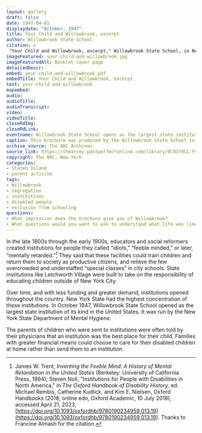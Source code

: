 ```yaml
--- 
layout: gallery
draft: false
date: 1947-04-01
displaydate: "October, 1947"
title: Your Child and Willowbrook, excerpt
author: Willowbrook State School
citation: >
 "Your Child and Willowbrook, excerpt," Willowbrook State School, in New York City Civil Rights History Project, Accessed: [Month Day, Year], https://nyccivilrightshistory.org/gallery/your-child-and-willowbrook.
imageFeatured: your-child-and-willowbrook.jpg
imageFeaturedAlt: Booklet cover page
detailedDescr: 
embed: your-child-and-willowbrook.pdf
embedTitle: Your Child and Willowbrook, excerpt
text: your-child-and-willowbrook
mapembed: 
audio: 
audioTitle: 
audioTranscript: 
video: 
videoTitle: 
closeRdImg: 
closeRdLink: 
eventname: Willowbrook State School opens as the largest state institution of its kind in the United States.
caption: This brochure was produced by the Willowbrook State School to explain the institution and its parents and parents and caregivers of disabled children.
archive_source: The ARC Archives
source_link: https://thearcny.pastperfectonline.com/library/0C9379CC-F986-45C2-A76B-581450804872
copyright: The ARC, New York
categories: 
- Staten Island
- parent activism
tags: 
- Willowbrook
- segregation
- institutions
- disabled people
- exclusion from schooling
questions: 
- What impression does the brochure give you of Willowbrook? 
- What questions would you want to ask to understand what life was like at Willowbrook? What questions would you ask if you were considering whether Willowbrook would be a good place for a person you love?
--- 
```


In the late 1800s through the early 1900s, educators and social reformers created institutions for people they called “idiots,” “feeble minded,” or later, “mentally retarded.”[^1] They said that these facilities could train children and return them to society as productive citizens, and relieve the few overcrowded and understaffed “special classes” in city schools. State institutions like Letchworth Village were built to take on the responsibility of educating children outside of New York City.

Over time, and with less funding and greater demand, institutions opened throughout the country. New York State had the highest concentration of these institutions. In October 1947, Willowbrook State School opened as the largest state institution of its kind in the United States. It was run by the New York State Department of Mental Hygiene.

The parents of children who were sent to institutions were often told by their physicians that an institution was the best place for their child. Families with greater financial means could choose to care for their disabled children at home rather than send them to an institution.

[^1]: James W. Trent, *Inventing the Feeble Mind: A History of Mental Retardation in the United States* (Berkeley: University of California Press, 1994); Steven Noll, "Institutions for People with Disabilities in North America," in *The Oxford Handbook of Disability History,* ed. Michael Rembis, Catherine Kudlick, and Kim E. Nielsen, Oxford Handbooks (2018; online edn, Oxford Academic, 10 July 2018), accessed April 21, 2023, [https://doi.org/10.1093/oxfordhb/9780190234959.013.19](https://doi.org/10.1093/oxfordhb/9780190234959.013.19). Thanks to Francine Almash for the citation.

